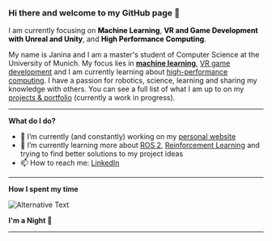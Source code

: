 ### Hi there and welcome to my GitHub page 👋

I am currently focusing on <strong><a href="https://github.com/NAME/document-layout-analysis-backend/tree/main" style="color: black; text-decoration: none; font-weight: bold;">Machine Learning</a></strong>, <strong><a href="https://github.com/NAME/robotics-vr-game" style="color: black; text-decoration: none; font-weight: bold;">VR and Game Development with Unreal and Unity</a></strong>, and <strong><a href="https://github.com/NAME/High-Performance-Computing-Exercises" style="color: black; text-decoration: none; font-weight: bold;">High Performance Computing</a></strong>.



My name is Janina and I am a master's student of Computer Science at the University of Munich. My focus lies in [**machine learning**](https://github.com/JaninaMattes/document-layout-analysis-backend/tree/main), [VR game development](https://github.com/JaninaMattes/robotics-vr-game) and I am currently learning about [high-performance computing](https://github.com/JaninaMattes/High-Performance-Computing-Exercises). I have a passion for robotics, science, learning and sharing my knowledge with others. You can see a full list of what I am up to on my [projects & portfolio](https://janinamattes.github.io/#profile) (currently a work in progress).

---

**What do I do?**

- 🔭 I’m currently (and constantly) working on my [personal website](https://janinamattes.github.io/#profile)
- 🌱 I’m currently learning more about [ROS 2](https://github.com/munichmotorsport), [Reinforcement Learning](https://github.com/JaninaMattes/Autonomous-Explorer-Drone) and trying to find better solutions to my project ideas
- 📫 How to reach me: [LinkedIn](https://www.linkedin.com/in/janina-mattes/)

---

**How I spent my time**
<!--START_SECTION:waka-->
<img
  src="https://github.com/janinamattes/janinamattes/blob/main/images/stat.svg"
  alt="Alternative Text"
/>
<!--END_SECTION:waka-->

**I'm a Night 🦉**

---

